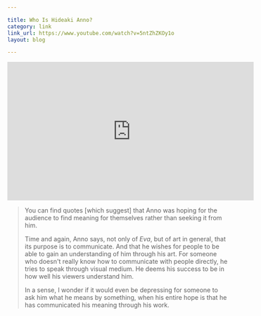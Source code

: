 ```yaml
---

title: Who Is Hideaki Anno?
category: link
link_url: https://www.youtube.com/watch?v=5ntZhZKOy1o
layout: blog

---
```


<iframe width="560" height="315" src="https://www.youtube.com/embed/5ntZhZKOy1o" frameborder="0" allowfullscreen></iframe>

> You can find quotes [which suggest] that Anno was hoping for the audience to find meaning for themselves rather than seeking it from him.
> 
> Time and again, Anno says, not only of _Eva_, but of art in general, that its purpose is to communicate. And that he wishes for people to be able to gain an understanding of him through his art. For someone who doesn't really know how to communicate with people directly, he tries to speak through visual medium. He deems his success to be in how well his viewers understand him.
> 
> In a sense, I wonder if it would even be depressing for someone to ask him what he means by something, when his entire hope is that he has communicated his meaning through his work.
